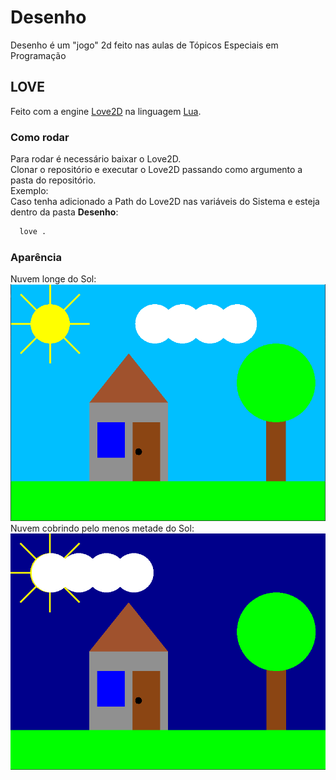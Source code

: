 # Desenho
Desenho é um "jogo" 2d feito nas aulas de Tópicos Especiais em Programação
## LOVE
Feito com a engine [Love2D](https://love2d.org/) na linguagem [Lua](https://www.lua.org/portugues.html).

### Como rodar
Para rodar é necessário baixar o Love2D.  
Clonar o repositório e executar o Love2D passando como argumento a pasta do repositório.  
Exemplo:  
Caso tenha adicionado a Path do Love2D nas variáveis do Sistema e esteja dentro da pasta **Desenho**:  
```cmd
  love .
```

### Aparência
Nuvem longe do Sol:  
![Desenho-Claro](https://github.com/chico3434/Desenho/blob/master/imagens/Desenho-Claro.png "Desenho Claro")
Nuvem cobrindo pelo menos metade do Sol:
![Desenho-Escuro](https://github.com/chico3434/Desenho/blob/master/imagens/Desenho-Escuro.png "Desenho Escuro")

